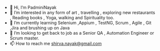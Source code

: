 - 👋 Hi, I’m PadminiNayak
- 👀 I’m interested in any form of art , travelling , exploring new restaurants , Reading books , Yoga, walking and Spirituality too.
- 🌱 I’m currently learning Selenium ,Appium , TestNG, Scrum , Agile , Git ,Jira and brushing up on Java
- 💞️ I’m looking to get back to job as a Senior QA , Automation Engineer or Scrum master.
- 📫 How to reach me shirva.nayak@gmail.com

<!---
PadminiNayak/PadminiNayak is a ✨ special ✨ repository because its `README.md` (this file) appears on your GitHub profile.
You can click the Preview link to take a look at your changes.
--->
